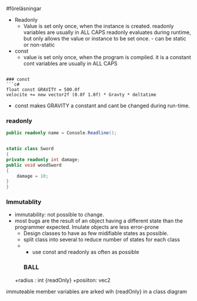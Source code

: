 #föreläsningar
- Readonly
  - Value is set only once, when the instance is created.
		readonly variables are usually in ALL CAPS
		readonly evaluates during runtime, but only allows the value or instance to be set once.
		- can be static or non-static
- const 
  - value is set only once, when the program is compiled. it is a constant
		cont variables are usually in ALL CAPS 
```

### const
```c#
float const GRAVITY = 500.0f
velocite += new vector2f (0.0f 1.0f) * Gravty * deltatime
```
- const makes GRAVITY a constant and cant be changed during run-time.
### readonly
```c#
public readonly name = Console.Readline();


static class Sword
{
private readonly int damage;
public void woodSword
{
	damage = 10;
}
}
```
### Immutablity
- immutability: not possible to change.
- most bugs are the result of an object having a different state than the programmer expected. Imulate objects are less error-prone
  - Design classes to have as few midifiable states as possible.
  - split class into several to reduce number of states for each class
  - - use const and readonly as often as possible
	 ### BALL
  +radius : int {readOnly}
  +posiiton: vec2

immuteable member variables are arked wih {readOnly} in a class diagram